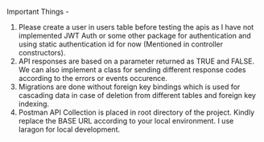 Important Things - 
1. Please create a user in users table before testing the apis as I have not implemented
JWT Auth or some other package for authentication and using static authentication id for now (Mentioned in controller constructors).
2. API responses are based on a parameter returned as TRUE and FALSE. We can also implement a class for sending different response codes according
to the errors or events occurence.
3. Migrations are done without foreign key bindings which is used for cascading data in case of deletion from different tables and foreign key 
indexing.
4. Postman API Collection is placed in root directory of the project. 
   Kindly replace the BASE URL according to your local environment.
   I use laragon for local development.
   
